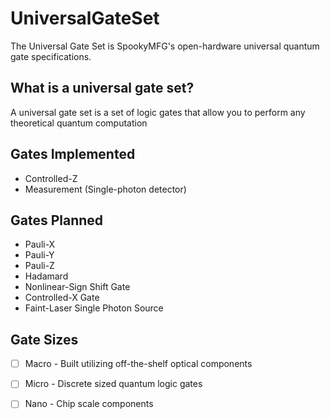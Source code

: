 # UniversalGateSet
The Universal Gate Set is SpookyMFG's open-hardware universal quantum gate specifications.

## What is a universal gate set?
A universal gate set is a set of logic gates that allow you to perform any theoretical quantum computation

## Gates Implemented
* Controlled-Z
* Measurement (Single-photon detector)

## Gates Planned
* Pauli-X
* Pauli-Y
* Pauli-Z
* Hadamard
* Nonlinear-Sign Shift Gate
* Controlled-X Gate
* Faint-Laser Single Photon Source

## Gate Sizes
* [ ] Macro - Built utilizing off-the-shelf optical components
* [ ] Micro - Discrete sized quantum logic gates
* [ ] Nano - Chip scale components

